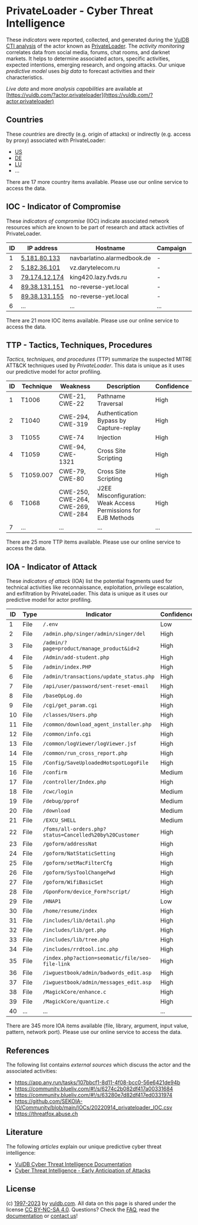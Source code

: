 # PrivateLoader - Cyber Threat Intelligence

These _indicators_ were reported, collected, and generated during the [VulDB CTI analysis](https://vuldb.com/?kb.cti) of the actor known as [PrivateLoader](https://vuldb.com/?actor.privateloader). The _activity monitoring_ correlates data from social media, forums, chat rooms, and darknet markets. It helps to determine associated actors, specific activities, expected intentions, emerging research, and ongoing attacks. Our unique _predictive model_ uses _big data_ to forecast activities and their characteristics.

_Live data_ and more _analysis capabilities_ are available at [https://vuldb.com/?actor.privateloader](https://vuldb.com/?actor.privateloader)

## Countries

These _countries_ are directly (e.g. origin of attacks) or indirectly (e.g. access by proxy) associated with PrivateLoader:

* [US](https://vuldb.com/?country.us)
* [DE](https://vuldb.com/?country.de)
* [LU](https://vuldb.com/?country.lu)
* ...

There are 17 more country items available. Please use our online service to access the data.

## IOC - Indicator of Compromise

These _indicators of compromise_ (IOC) indicate associated network resources which are known to be part of research and attack activities of PrivateLoader.

ID | IP address | Hostname | Campaign | Confidence
-- | ---------- | -------- | -------- | ----------
1 | [5.181.80.133](https://vuldb.com/?ip.5.181.80.133) | navbarlatino.alarmedbook.de | - | High
2 | [5.182.36.101](https://vuldb.com/?ip.5.182.36.101) | vz.darytelecom.ru | - | High
3 | [79.174.12.174](https://vuldb.com/?ip.79.174.12.174) | king420.lazy.fvds.ru | - | High
4 | [89.38.131.151](https://vuldb.com/?ip.89.38.131.151) | no-reverse-yet.local | - | High
5 | [89.38.131.155](https://vuldb.com/?ip.89.38.131.155) | no-reverse-yet.local | - | High
6 | ... | ... | ... | ...

There are 21 more IOC items available. Please use our online service to access the data.

## TTP - Tactics, Techniques, Procedures

_Tactics, techniques, and procedures_ (TTP) summarize the suspected MITRE ATT&CK techniques used by _PrivateLoader_. This data is unique as it uses our predictive model for actor profiling.

ID | Technique | Weakness | Description | Confidence
-- | --------- | -------- | ----------- | ----------
1 | T1006 | CWE-21, CWE-22 | Pathname Traversal | High
2 | T1040 | CWE-294, CWE-319 | Authentication Bypass by Capture-replay | High
3 | T1055 | CWE-74 | Injection | High
4 | T1059 | CWE-94, CWE-1321 | Cross Site Scripting | High
5 | T1059.007 | CWE-79, CWE-80 | Cross Site Scripting | High
6 | T1068 | CWE-250, CWE-264, CWE-269, CWE-284 | J2EE Misconfiguration: Weak Access Permissions for EJB Methods | High
7 | ... | ... | ... | ...

There are 25 more TTP items available. Please use our online service to access the data.

## IOA - Indicator of Attack

These _indicators of attack_ (IOA) list the potential fragments used for technical activities like reconnaissance, exploitation, privilege escalation, and exfiltration by PrivateLoader. This data is unique as it uses our predictive model for actor profiling.

ID | Type | Indicator | Confidence
-- | ---- | --------- | ----------
1 | File | `/.env` | Low
2 | File | `/admin.php/singer/admin/singer/del` | High
3 | File | `/admin/?page=product/manage_product&id=2` | High
4 | File | `/Admin/add-student.php` | High
5 | File | `/admin/index.PHP` | High
6 | File | `/admin/transactions/update_status.php` | High
7 | File | `/api/user/password/sent-reset-email` | High
8 | File | `/baseOpLog.do` | High
9 | File | `/cgi/get_param.cgi` | High
10 | File | `/classes/Users.php` | High
11 | File | `/common/download_agent_installer.php` | High
12 | File | `/common/info.cgi` | High
13 | File | `/common/logViewer/logViewer.jsf` | High
14 | File | `/common/run_cross_report.php` | High
15 | File | `/Config/SaveUploadedHotspotLogoFile` | High
16 | File | `/confirm` | Medium
17 | File | `/controller/Index.php` | High
18 | File | `/cwc/login` | Medium
19 | File | `/debug/pprof` | Medium
20 | File | `/download` | Medium
21 | File | `/EXCU_SHELL` | Medium
22 | File | `/foms/all-orders.php?status=Cancelled%20by%20Customer` | High
23 | File | `/goform/addressNat` | High
24 | File | `/goform/NatStaticSetting` | High
25 | File | `/goform/setMacFilterCfg` | High
26 | File | `/goform/SysToolChangePwd` | High
27 | File | `/goform/WifiBasicSet` | High
28 | File | `/GponForm/device_Form?script/` | High
29 | File | `/HNAP1` | Low
30 | File | `/home/resume/index` | High
31 | File | `/includes/lib/detail.php` | High
32 | File | `/includes/lib/get.php` | High
33 | File | `/includes/lib/tree.php` | High
34 | File | `/includes/rrdtool.inc.php` | High
35 | File | `/index.php?action=seomatic/file/seo-file-link` | High
36 | File | `/iwguestbook/admin/badwords_edit.asp` | High
37 | File | `/iwguestbook/admin/messages_edit.asp` | High
38 | File | `/MagickCore/enhance.c` | High
39 | File | `/MagickCore/quantize.c` | High
40 | ... | ... | ...

There are 345 more IOA items available (file, library, argument, input value, pattern, network port). Please use our online service to access the data.

## References

The following list contains _external sources_ which discuss the actor and the associated activities:

* https://app.any.run/tasks/107bbcf1-8d11-4f08-bcc0-56e6421de94b
* https://community.blueliv.com/#!/s/6274c2b082df417a00331684
* https://community.blueliv.com/#!/s/63280e7d82df417ed0331974
* https://github.com/SEKOIA-IO/Community/blob/main/IOCs/20220914_privateloader_IOC.csv
* https://threatfox.abuse.ch

## Literature

The following _articles_ explain our unique predictive cyber threat intelligence:

* [VulDB Cyber Threat Intelligence Documentation](https://vuldb.com/?kb.cti)
* [Cyber Threat Intelligence - Early Anticipation of Attacks](https://www.scip.ch/en/?labs.20201022)

## License

(c) [1997-2023](https://vuldb.com/?kb.changelog) by [vuldb.com](https://vuldb.com/?kb.about). All data on this page is shared under the license [CC BY-NC-SA 4.0](https://creativecommons.org/licenses/by-nc-sa/4.0/). Questions? Check the [FAQ](https://vuldb.com/?kb.faq), read the [documentation](https://vuldb.com/?kb) or [contact us](https://vuldb.com/?contact)!
